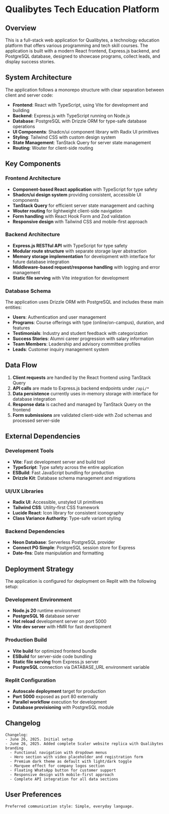 # Qualibytes Tech Education Platform

## Overview

This is a full-stack web application for Qualibytes, a technology education platform that offers various programming and tech skill courses. The application is built with a modern React frontend, Express.js backend, and PostgreSQL database, designed to showcase programs, collect leads, and display success stories.

## System Architecture

The application follows a monorepo structure with clear separation between client and server code:

- **Frontend**: React with TypeScript, using Vite for development and building
- **Backend**: Express.js with TypeScript running on Node.js
- **Database**: PostgreSQL with Drizzle ORM for type-safe database operations
- **UI Components**: Shadcn/ui component library with Radix UI primitives
- **Styling**: Tailwind CSS with custom design system
- **State Management**: TanStack Query for server state management
- **Routing**: Wouter for client-side routing

## Key Components

### Frontend Architecture
- **Component-based React application** with TypeScript for type safety
- **Shadcn/ui design system** providing consistent, accessible UI components
- **TanStack Query** for efficient server state management and caching
- **Wouter routing** for lightweight client-side navigation
- **Form handling** with React Hook Form and Zod validation
- **Responsive design** with Tailwind CSS and mobile-first approach

### Backend Architecture
- **Express.js RESTful API** with TypeScript for type safety
- **Modular route structure** with separate storage layer abstraction
- **Memory storage implementation** for development with interface for future database integration
- **Middleware-based request/response handling** with logging and error management
- **Static file serving** with Vite integration for development

### Database Schema
The application uses Drizzle ORM with PostgreSQL and includes these main entities:
- **Users**: Authentication and user management
- **Programs**: Course offerings with type (online/on-campus), duration, and features
- **Testimonials**: Industry and student feedback with categorization
- **Success Stories**: Alumni career progression with salary information
- **Team Members**: Leadership and advisory committee profiles
- **Leads**: Customer inquiry management system

## Data Flow

1. **Client requests** are handled by the React frontend using TanStack Query
2. **API calls** are made to Express.js backend endpoints under `/api/*`
3. **Data persistence** currently uses in-memory storage with interface for database integration
4. **Response data** is cached and managed by TanStack Query on the frontend
5. **Form submissions** are validated client-side with Zod schemas and processed server-side

## External Dependencies

### Development Tools
- **Vite**: Fast development server and build tool
- **TypeScript**: Type safety across the entire application
- **ESBuild**: Fast JavaScript bundling for production
- **Drizzle Kit**: Database schema management and migrations

### UI/UX Libraries
- **Radix UI**: Accessible, unstyled UI primitives
- **Tailwind CSS**: Utility-first CSS framework
- **Lucide React**: Icon library for consistent iconography
- **Class Variance Authority**: Type-safe variant styling

### Backend Dependencies
- **Neon Database**: Serverless PostgreSQL provider
- **Connect PG Simple**: PostgreSQL session store for Express
- **Date-fns**: Date manipulation and formatting

## Deployment Strategy

The application is configured for deployment on Replit with the following setup:

### Development Environment
- **Node.js 20** runtime environment
- **PostgreSQL 16** database server
- **Hot reload** development server on port 5000
- **Vite dev server** with HMR for fast development

### Production Build
- **Vite build** for optimized frontend bundle
- **ESBuild** for server-side code bundling
- **Static file serving** from Express.js server
- **PostgreSQL** connection via DATABASE_URL environment variable

### Replit Configuration
- **Autoscale deployment** target for production
- **Port 5000** exposed as port 80 externally
- **Parallel workflow** execution for development
- **Database provisioning** with PostgreSQL module

## Changelog

```
Changelog:
- June 26, 2025. Initial setup
- June 26, 2025. Added complete Scaler website replica with Qualibytes branding
  - Functional navigation with dropdown menus
  - Hero section with video placeholder and registration form
  - Premium dark theme as default with light/dark toggle
  - Marquee effect for company logos section
  - Floating WhatsApp button for customer support
  - Responsive design with mobile-first approach
  - Complete API integration for all data sections
```

## User Preferences

```
Preferred communication style: Simple, everyday language.
```